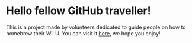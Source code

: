 # Hello fellow GitHub traveller!
This is a project made by volunteers dedicated to guide people on how to homebrew their Wii U. You can visit it [here](https://wiiu.skyybrew.xyz/), we hope you enjoy!
